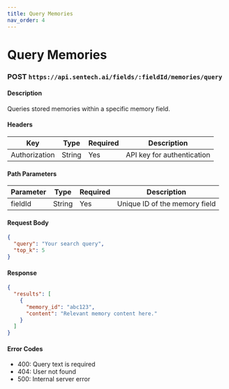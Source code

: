 ```yaml
---
title: Query Memories
nav_order: 4
---
```


# Query Memories

### **POST** `https://api.sentech.ai/fields/:fieldId/memories/query`

#### **Description**

Queries stored memories within a specific memory field.

#### **Headers**

| Key           | Type   | Required | Description                |
|--------------|--------|----------|----------------------------|
| Authorization | String | Yes      | API key for authentication |

#### **Path Parameters**

| Parameter | Type   | Required | Description                  |
|-----------|--------|----------|------------------------------|
| fieldId   | String | Yes      | Unique ID of the memory field|

#### **Request Body**

```json
{
  "query": "Your search query",
  "top_k": 5
}
```

#### **Response**

```json
{
  "results": [
    {
      "memory_id": "abc123",
      "content": "Relevant memory content here."
    }
  ]
}
```

#### **Error Codes**
- 400: Query text is required
- 404: User not found
- 500: Internal server error
```
